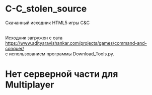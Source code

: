 # C-C_stolen_source
Скачанный исходник HTML5 игры С&amp;С

<br/>Исходник загружен с сата https://www.adityaravishankar.com/projects/games/command-and-conquer/
<br/>с использованием программы Download_Tools.py.
<h1>Нет серверной части для Multiplayer</h1>


